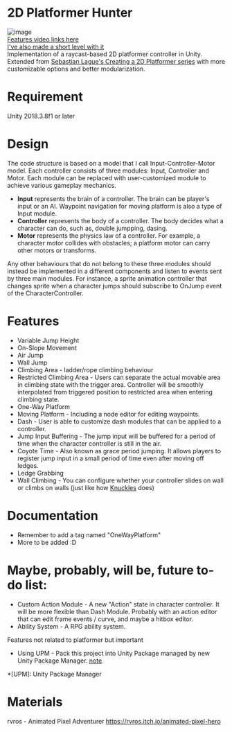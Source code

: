 # 2D Platformer Hunter 
![image](https://github.com/ta-david-yu/2D-Platformer-Hunter/blob/master/platformer-preview.gif)  
[Features video links here](https://youtu.be/wnalr3_RULU)  
[I've also made a short level with it](https://youtu.be/Sj-WD9qeFmc)  
Implementation of a raycast-based 2D platformer controller in Unity.  
Extended from [Sebastian Lague's Creating a 2D Platformer series](https://youtu.be/MbWK8bCAU2w?list=PLFt_AvWsXl0f0hqURlhyIoAabKPgRsqjz.) with more customizable options and better modularization.

# Requirement
Unity 2018.3.8f1 or later

# Design

The code structure is based on a model that I call Input-Controller-Motor model. Each controller consists of three modules: Input, Controller and Motor.
Each module can be replaced with user-customized module to achieve various gameplay mechanics.
* **Input** represents the brain of a controller. The brain can be player's input or an AI. Waypoint navigation for moving platform is also a type of Input module.
* **Controller** represents the body of a controller. The body decides what a character can do, such as, double jumpping, dasing.
* **Motor** represents the physics law of a controller. For example, a character motor collides with obstacles; a platform motor can carry other motors or transforms.

Any other behaviours that do not belong to these three modules should instead be implemented in a different components and listen to events sent by three main modules.
For instance, a sprite animation controller that changes sprite when a character jumps should subscribe to OnJump event of the CharacterController.

# Features

* Variable Jump Height
* On-Slope Movement
* Air Jump
* Wall Jump
* Climbing Area - ladder/rope climbing behaviour
* Restricted Climbing Area - Users can separate the actual movable area in climbing state with the trigger area. Controller will be smoothly interpolated from triggered position to restricted area when entering climbing state.
* One-Way Platform
* Moving Platform - Including a node editor for editing waypoints.
* Dash - User is able to customize dash modules that can be applied to a controller.
* Jump Input Buffering - The jump input will be buffered for a period of time when the character controller is still in the air.
* Coyote Time - Also known as grace period jumping. It allows players to register jump input in a small period of time even after moving off ledges.
* Ledge Grabbing
* Wall Climbing - You can configure whether your controller slides on wall or climbs on walls (just like how [Knuckles](https://youtu.be/-qOVqxn-JVA) does)  

# Documentation
* Remember to add a tag named "OneWayPlatform"
* More to be added :D

# Maybe, probably, will be, future to-do list:

* Custom Action Module - A new "Action" state in character controller. It will be more flexible than Dash Module. Probably with an action editor that can edit frame events / curve, and maybe a hitbox editor.
* Ability System - A RPG ability system.

Features not related to platformer but important

* Using UPM - Pack this project into Unity Package managed by new Unity Package Manager. [note](https://gist.github.com/LotteMakesStuff/6e02e0ea303030517a071a1c81eb016e)

*[UPM]: Unity Package Manager

# Materials
rvros - Animated Pixel Adventurer
https://rvros.itch.io/animated-pixel-hero

